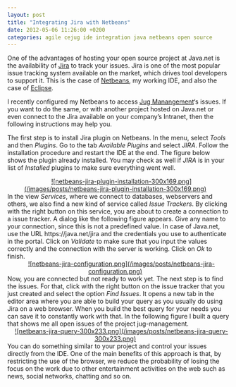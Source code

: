 ```yaml
---
layout: post
title: "Integrating Jira with Netbeans"
date: 2012-05-06 11:26:00 +0200
categories: agile cejug ide integration java netbeans open source
---
```


One of the advantages of hosting your open source project at Java.net is the availability of <a href="http://www.atlassian.com/software/jira/overview">Jira</a> to track your issues. Jira is one of the most popular issue tracking system available on the market, which drives tool developers to support it. This is the case of <a href="http://www.netbeans.org/">Netbeans</a>, my working IDE, and also the case of <a href="http://www.eclipse.org/" target="_blank">Eclipse</a>.

I recently configured my Netbeans to access <a href="http://java.net/projects/cejug/sources/jug-management/show" target="_blank">Jug Manangement</a>‘s issues. If you want to do the same, or with another project hosted on Java.net or even connect to the Jira available on your company’s Intranet, then the following instructions may help you.

The first step is to install Jira plugin on Netbeans. In the menu, select <i>Tools</i> and then <i>Plugins</i>. Go to the tab <i>Available Plugins</i> and select <i>JIRA</i>. Follow the installation procedure and restart the IDE at the end. The figure below shows the plugin already installed. You may check as well if <i>JIRA</i> is in your list of <i>Installed</i> plugins to make sure everything went well.

<div style="clear: both; text-align: center;"><a href="http://69.89.31.239/~hildeber/wp-content/uploads/2012/05/netbeans-jira-plugin-installation.png" style="margin-left: 1em; margin-right: 1em;">![netbeans-jira-plugin-installation-300x169.png](/images/posts/netbeans-jira-plugin-installation-300x169.png)</a></div>
In the view <i>Services</i>, where we connect to databases, webservers and others, we also find a new kind of service called <i>Issue Trackers</i>. By clicking with the right button on this service, you are about to create a connection to a issue tracker. A dialog like the following figure appears. Give any name to your connection, since this is not a predefined value. In case of Java.net, use the URL https://java.net/jira and the credentials you use to authenticate in the portal. Click on <i>Validate</i> to make sure that you input the values correctly and the connection with the server is working. Click on <i>Ok</i> to finish.

<div style="clear: both; text-align: center;"><a href="http://69.89.31.239/~hildeber/wp-content/uploads/2012/05/netbeans-jira-configuration.png" style="margin-left: 1em; margin-right: 1em;">![netbeans-jira-configuration.png](/images/posts/netbeans-jira-configuration.png)</a></div>
Now, you are connected but not ready to work yet. The next step is to find the issues. For that, click with the right button on the issue tracker that you just created and select the option <i>Find Issues</i>. It opens a new tab in the editor area where you are able to build your query as you usually do using Jira on a web browser. When you build the best query for your needs you can save it to constantly work with that. In the following figure I built a query that shows me all open issues of the project jug-management.

<div style="clear: both; text-align: center;"><a href="http://69.89.31.239/~hildeber/wp-content/uploads/2012/05/netbeans-jira-query.png" style="margin-left: 1em; margin-right: 1em;">![netbeans-jira-query-300x233.png](/images/posts/netbeans-jira-query-300x233.png)</a></div>
You can do something similar to your project and control your issues directly from the IDE. One of the main benefits of this approach is that, by restricting the use of the browser, we reduce the probability of losing the focus on the work due to other entertainment activities on the web such as news, social networks, chatting and so on.
